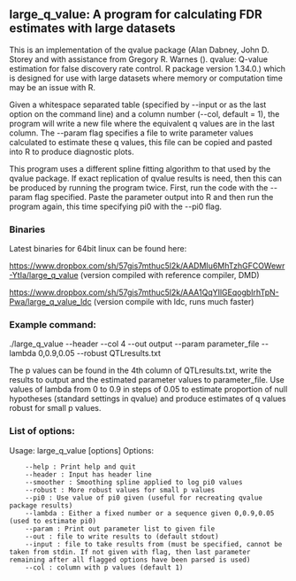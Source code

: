 ## large_q_value: A program for calculating FDR estimates with large datasets

This is an implementation of the qvalue package (Alan Dabney, John D. Storey and with assistance from Gregory R. Warnes (). qvalue: Q-value estimation for false discovery rate control. R package version 1.34.0.) which is designed for use with large datasets where memory or computation time may be an issue with R.

Given a whitespace separated table (specified by --input or as the last option on the command line) and a column number (--col, default = 1), the program will write a new file where the equivalent q values are in the last column. The --param flag specifies a file to write parameter values calculated to estimate these q values, this file can be copied and pasted into R to produce diagnostic plots.

This program uses a different spline fitting algorithm to that used by the qvalue package. If exact replication of qvalue results is need, then this can be produced by running the program twice. First, run the code with the --param flag specified. Paste the parameter output into R and then run the program again, this time specifying pi0 with the --pi0 flag.

### Binaries

Latest binaries for 64bit linux can be found here:

https://www.dropbox.com/sh/57gis7mthuc5l2k/AADMIu6MhTzhGFCOWewr-YtIa/large_q_value (version compiled with reference compiler, DMD)

https://www.dropbox.com/sh/57gis7mthuc5l2k/AAA1QqYIlGEqogbIrhTpN-Pwa/large_q_value_ldc (version compile with ldc, runs much faster)

### Example command:

./large_q_value --header --col 4 --out output --param parameter_file --lambda 0,0.9,0.05 --robust QTLresults.txt

The p values can be found in the 4th column of QTLresults.txt, write the results to output and the estimated parameter values to parameter_file. Use values of lambda from 0 to 0.9 in steps of 0.05 to estimate proportion of null hypotheses (standard settings in qvalue) and produce estimates of q values robust for small p values.

### List of options:

Usage: large_q_value [options]
Options:

```
    --help : Print help and quit
    --header : Input has header line
    --smoother : Smoothing spline applied to log pi0 values
    --robust : More robust values for small p values
    --pi0 : Use value of pi0 given (useful for recreating qvalue package results)
    --lambda : Either a fixed number or a sequence given 0,0.9,0.05 (used to estimate pi0)
    --param : Print out parameter list to given file
    --out : file to write results to (default stdout)
    --input : file to take results from (must be specified, cannot be taken from stdin. If not given with flag, then last parameter remaining after all flagged options have been parsed is used)
    --col : column with p values (default 1)
```
